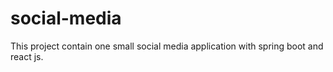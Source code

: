# social-media

This project contain one small social media application with spring boot and react js.
